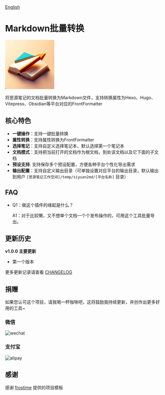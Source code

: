 [English](README.md)

# Markdown批量转换

<img src="./icon.png" width="160" height="160" alt="icon">

将思源笔记的文档批量转换为Markdown文件，支持转换属性为Hexo、Hugo、Vitepress、Obsidian等平台对应的FrontFormatter

## 核心特色

- **一键操作**：支持一键批量转换
- **属性转换**：支持属性转换为FrontFormatter
- **选择笔记**：支持自定义选择笔记本，默认选择第一个笔记本
- **文档模式**：支持把当前打开的文档作为根文档，到处该文档以及它下面的子文档
- **预设支持**: 支持保存多个预设配置，方便各种平台个性化导出需求
- **输出配置**：支持自定义输出目录（可单独设置对应平台的输出目录，默认输出到用户 `[思源笔记工作空间]/temp/siyuan2md/[平台名称]` 目录）

## FAQ

* Q1：做这个插件的缘起是什么？

  A1：对于比较懒，又不想单个文档一个个发布操作的，可用这个工具批量导出。

## 更新历史

**v1.0.0 主要更新**

- 第一个版本

更多更新记录请查看 [CHANGELOG](https://github.com/terwer/siyuan-plugin-2md/blob/main/CHANGELOG.md)

## 捐赠

如果您认可这个项目，请我喝一杯咖啡吧，这将鼓励我持续更新，并创作出更多好用的工具~

### 微信

<div>
<img src="https://static-rs-terwer.oss-cn-beijing.aliyuncs.com/donate/wechat.jpg" alt="wechat" style="width:280px;height:375px;" />
</div>

### 支付宝

<div>
<img src="https://static-rs-terwer.oss-cn-beijing.aliyuncs.com/donate/alipay.jpg" alt="alipay" style="width:280px;height:375px;" />
</div>

## 感谢

感谢 [frostime](https://github.com/siyuan-note/plugin-sample-vite-svelte) 提供的项目模板